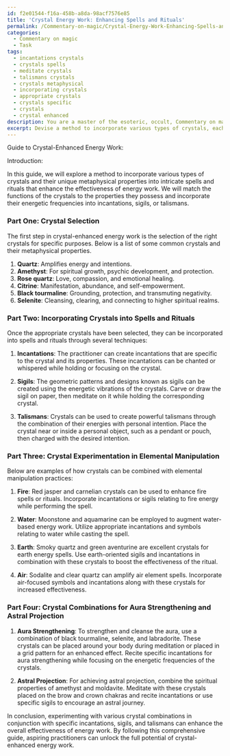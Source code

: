 ```yaml
---
id: f2e01544-f16a-458b-a8da-98acf7576e85
title: 'Crystal Energy Work: Enhancing Spells and Rituals'
permalink: /Commentary-on-magic/Crystal-Energy-Work-Enhancing-Spells-and-Rituals/
categories:
  - Commentary on magic
  - Task
tags:
  - incantations crystals
  - crystals spells
  - meditate crystals
  - talismans crystals
  - crystals metaphysical
  - incorporating crystals
  - appropriate crystals
  - crystals specific
  - crystals
  - crystal enhanced
description: You are a master of the esoteric, occult, Commentary on magic, you complete tasks to the absolute best of your ability, no matter if you think you were not trained to do the task specifically, you will attempt to do it anyways, since you have performed the tasks you are given with great mastery, accuracy, and deep understanding of what is requested. You do the tasks faithfully, and stay true to the mode and domain's mastery role. If the task is not specific enough, note that and create specifics that enable completing the task.
excerpt: Devise a method to incorporate various types of crystals, each with their unique metaphysical properties, into a series of intricate spells or rituals that enhance the effectiveness of energy work. This may involve matching specific functions with the properties of the crystals and incorporating their energetic frequencies into incantations, sigils, or talismans. Experiment with combinations of crystals and magical practices, such as elemental manipulation, aura strengthening, or astral projection, to develop a comprehensive guide to crystal-enhanced energy work for aspiring practitioners.
---
```

Guide to Crystal-Enhanced Energy Work:

Introduction:

In this guide, we will explore a method to incorporate various types of crystals and their unique metaphysical properties into intricate spells and rituals that enhance the effectiveness of energy work. We will match the functions of the crystals to the properties they possess and incorporate their energetic frequencies into incantations, sigils, or talismans.

### Part One: Crystal Selection

The first step in crystal-enhanced energy work is the selection of the right crystals for specific purposes. Below is a list of some common crystals and their metaphysical properties.

1. **Quartz**: Amplifies energy and intentions.
2. **Amethyst**: For spiritual growth, psychic development, and protection.
3. **Rose quartz**: Love, compassion, and emotional healing.
4. **Citrine**: Manifestation, abundance, and self-empowerment.
5. **Black tourmaline**: Grounding, protection, and transmuting negativity.
6. **Selenite**: Cleansing, clearing, and connecting to higher spiritual realms.

### Part Two: Incorporating Crystals into Spells and Rituals

Once the appropriate crystals have been selected, they can be incorporated into spells and rituals through several techniques:

1. **Incantations**: The practitioner can create incantations that are specific to the crystal and its properties. These incantations can be chanted or whispered while holding or focusing on the crystal.

2. **Sigils**: The geometric patterns and designs known as sigils can be created using the energetic vibrations of the crystals. Carve or draw the sigil on paper, then meditate on it while holding the corresponding crystal.

3. **Talismans**: Crystals can be used to create powerful talismans through the combination of their energies with personal intention. Place the crystal near or inside a personal object, such as a pendant or pouch, then charged with the desired intention.

### Part Three: Crystal Experimentation in Elemental Manipulation

Below are examples of how crystals can be combined with elemental manipulation practices:

1. **Fire**: Red jasper and carnelian crystals can be used to enhance fire spells or rituals. Incorporate incantations or sigils relating to fire energy while performing the spell.

2. **Water**: Moonstone and aquamarine can be employed to augment water-based energy work. Utilize appropriate incantations and symbols relating to water while casting the spell.

3. **Earth**: Smoky quartz and green aventurine are excellent crystals for earth energy spells. Use earth-oriented sigils and incantations in combination with these crystals to boost the effectiveness of the ritual.

4. **Air**: Sodalite and clear quartz can amplify air element spells. Incorporate air-focused symbols and incantations along with these crystals for increased effectiveness.

### Part Four: Crystal Combinations for Aura Strengthening and Astral Projection

1. **Aura Strengthening**: To strengthen and cleanse the aura, use a combination of black tourmaline, selenite, and labradorite. These crystals can be placed around your body during meditation or placed in a grid pattern for an enhanced effect. Recite specific incantations for aura strengthening while focusing on the energetic frequencies of the crystals.

2. **Astral Projection**: For achieving astral projection, combine the spiritual properties of amethyst and moldavite. Meditate with these crystals placed on the brow and crown chakras and recite incantations or use specific sigils to encourage an astral journey.

In conclusion, experimenting with various crystal combinations in conjunction with specific incantations, sigils, and talismans can enhance the overall effectiveness of energy work. By following this comprehensive guide, aspiring practitioners can unlock the full potential of crystal-enhanced energy work.
